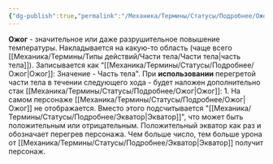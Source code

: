 ```yaml
---
{"dg-publish":true,"permalink":"/Механика/Термины/Статусы/Подробнее/Ожог/","noteIcon":"","created":"2025-08-21T13:47:52.729+03:00","updated":"2025-09-24T18:30:50.598+03:00"}
---
```




**Ожог** - значительное или даже разрушительное повышение температуры. Накладывается на какую-то область (чаще всего [[Механика/Термины/Типы действий/Части тела/Части тела\|часть тела]]). Записывается как “[[Механика/Термины/Статусы/Подробнее/Ожог\|Ожог]]: Значение - Часть тела". При **использовании** перегретой части тела в течении следующего хода - будет наложен дополнительно стак [[Механика/Термины/Статусы/Подробнее/Ожог\|Ожог]]: 1. На самом персонаже [[Механика/Термины/Статусы/Подробнее/Ожог\|Ожог]] не отображается. Вместо этого подсчитывается "[[Механика/Термины/Статусы/Подробнее/Экватор\|Экватор]]", что может быть положительным или отрицательным. Положительный экватор как раз и обозначает перегрев персонажа. Чем больше число, тем больше урона от [[Механика/Термины/Статусы/Подробнее/Экватор\|Экватор]] получит персонаж. 
